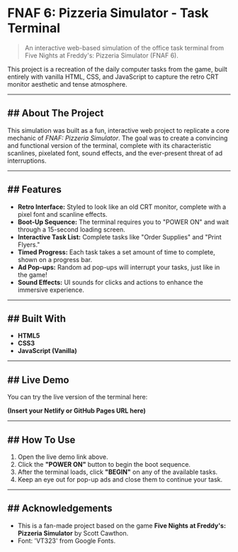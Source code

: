 # FNAF 6: Pizzeria Simulator - Task Terminal

> An interactive web-based simulation of the office task terminal from Five Nights at Freddy's: Pizzeria Simulator (FNAF 6).

This project is a recreation of the daily computer tasks from the game, built entirely with vanilla HTML, CSS, and JavaScript to capture the retro CRT monitor aesthetic and tense atmosphere.



---

## ## About The Project

This simulation was built as a fun, interactive web project to replicate a core mechanic of *FNAF: Pizzeria Simulator*. The goal was to create a convincing and functional version of the terminal, complete with its characteristic scanlines, pixelated font, sound effects, and the ever-present threat of ad interruptions.

---

## ## Features

* **Retro Interface:** Styled to look like an old CRT monitor, complete with a pixel font and scanline effects.
* **Boot-Up Sequence:** The terminal requires you to "POWER ON" and wait through a 15-second loading screen.
* **Interactive Task List:** Complete tasks like "Order Supplies" and "Print Flyers."
* **Timed Progress:** Each task takes a set amount of time to complete, shown on a progress bar.
* **Ad Pop-ups:** Random ad pop-ups will interrupt your tasks, just like in the game!
* **Sound Effects:** UI sounds for clicks and actions to enhance the immersive experience.

---

## ## Built With

* **HTML5**
* **CSS3**
* **JavaScript (Vanilla)**

---

## ## Live Demo

You can try the live version of the terminal here:

**(Insert your Netlify or GitHub Pages URL here)**

---

## ## How To Use

1.  Open the live demo link above.
2.  Click the **"POWER ON"** button to begin the boot sequence.
3.  After the terminal loads, click **"BEGIN"** on any of the available tasks.
4.  Keep an eye out for pop-up ads and close them to continue your task.

---

## ## Acknowledgements

* This is a fan-made project based on the game **Five Nights at Freddy's: Pizzeria Simulator** by Scott Cawthon.
* Font: 'VT323' from Google Fonts.
